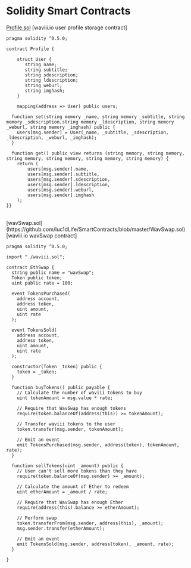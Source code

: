 # Solidity Smart Contracts

[Profile.sol](https://github.com/luc1dLife/SmartContracts/blob/master/Profile.sol) [waviii.io user profile storage contract]

    pragma solidity ^0.5.0;

    contract Profile {

        struct User {
           string name;
           string subtitle;
           string sdescription;
           string ldescription;
           string weburl;
           string imghash;
        }

        mapping(address => User) public users; 

      function set(string memory _name, string memory _subtitle, string memory _sdescription,string memory _ldescription, string memory _weburl, string memory _imghash) public {
        users[msg.sender] = User(_name, _subtitle, _sdescription, _ldescription, _weburl, _imghash);
      }

      function get() public view returns (string memory, string memory, string memory, string memory, string memory, string memory) {
        return (
            users[msg.sender].name, 
            users[msg.sender].subtitle, 
            users[msg.sender].sdescription, 
            users[msg.sender].ldescription, 
            users[msg.sender].weburl, 
            users[msg.sender].imghash
        );
    }}

<br />
[wavSwap.sol](https://github.com/luc1dLife/SmartContracts/blob/master/WavSwap.sol) [waviii.io wavSwap contract]

    pragma solidity ^0.5.0;

    import "./waviii.sol";

    contract EthSwap {
      string public name = "wavSwap";
      Token public token;
      uint public rate = 100;

      event TokensPurchased(
        address account,
        address token,
        uint amount,
        uint rate
      );

      event TokensSold(
        address account,
        address token,
        uint amount,
        uint rate
      );

      constructor(Token _token) public {
        token = _token;
      }

      function buyTokens() public payable {
        // Calculate the number of waviii tokens to buy
        uint tokenAmount = msg.value * rate;

        // Require that WavSwap has enough tokens
        require(token.balanceOf(address(this)) >= tokenAmount);

        // Transfer waviii tokens to the user
        token.transfer(msg.sender, tokenAmount);

        // Emit an event
        emit TokensPurchased(msg.sender, address(token), tokenAmount, rate);
      }

      function sellTokens(uint _amount) public {
        // User can't sell more tokens than they have
        require(token.balanceOf(msg.sender) >= _amount);

        // Calculate the amount of Ether to redeem
        uint etherAmount = _amount / rate;

        // Require that WavSwap has enough Ether
        require(address(this).balance >= etherAmount);

        // Perform swap
        token.transferFrom(msg.sender, address(this), _amount);
        msg.sender.transfer(etherAmount);

        // Emit an event
        emit TokensSold(msg.sender, address(token), _amount, rate);
      }

    }